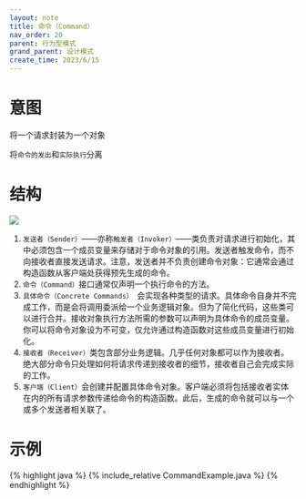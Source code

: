 ```yaml
---
layout: note
title: 命令（Command）
nav_order: 20
parent: 行为型模式
grand_parent: 设计模式
create_time: 2023/6/15
---
```


# 意图

将一个请求封装为一个对象

将`命令的发出`和`实际执行`分离

# 结构

![](https://cdn.jsdelivr.net/gh/luguosong/images@master/blog-img/202306151048532-%E5%91%BD%E4%BB%A4%E6%A8%A1%E5%BC%8F%E7%BB%93%E6%9E%84.png)

1. `发送者（Sender）`——亦称`触发者（Invoker）`——类负责对请求进行初始化，其中必须包含一个成员变量来存储对于命令对象的引用。发送者触发命令，而不向接收者直接发送请求。注意，发送者并不负责创建命令对象：它通常会通过构造函数从客户端处获得预先生成的命令。
2. `命令（Command）`接口通常仅声明一个执行命令的方法。
3. `具体命令（Concrete Commands） `会实现各种类型的请求。具体命令自身并不完成工作，而是会将调用委派给一个业务逻辑对象。但为了简化代码，这些类可以进行合并。接收对象执行方法所需的参数可以声明为具体命令的成员变量。你可以将命令对象设为不可变，仅允许通过构造函数对这些成员变量进行初始化。
4. `接收者（Receiver）`类包含部分业务逻辑。几乎任何对象都可以作为接收者。绝大部分命令只处理如何将请求传递到接收者的细节，接收者自己会完成实际的工作。
5. `客户端（Client）`会创建并配置具体命令对象。客户端必须将包括接收者实体在内的所有请求参数传递给命令的构造函数。此后，生成的命令就可以与一个或多个发送者相关联了。

# 示例

{% highlight java %}
{% include_relative CommandExample.java %}
{% endhighlight %}

